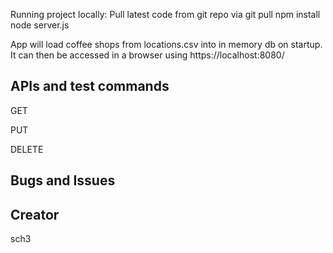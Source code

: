 Running project locally:
Pull latest code from git repo via git pull
npm install
node server.js


App will load coffee shops from locations.csv into in memory db on startup. It can then be accessed in a browser using https://localhost:8080/


## APIs and test commands

GET


PUT


DELETE


## Bugs and Issues


## Creator

sch3